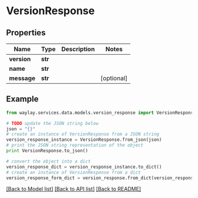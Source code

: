 # VersionResponse


## Properties

Name | Type | Description | Notes
------------ | ------------- | ------------- | -------------
**version** | **str** |  | 
**name** | **str** |  | 
**message** | **str** |  | [optional] 

## Example

```python
from waylay.services.data.models.version_response import VersionResponse

# TODO update the JSON string below
json = "{}"
# create an instance of VersionResponse from a JSON string
version_response_instance = VersionResponse.from_json(json)
# print the JSON string representation of the object
print VersionResponse.to_json()

# convert the object into a dict
version_response_dict = version_response_instance.to_dict()
# create an instance of VersionResponse from a dict
version_response_form_dict = version_response.from_dict(version_response_dict)
```
[[Back to Model list]](../README.md#documentation-for-models) [[Back to API list]](../README.md#documentation-for-api-endpoints) [[Back to README]](../README.md)


